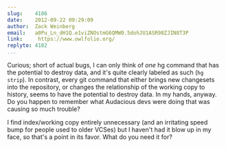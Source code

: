 ```yaml
---
slug:    4186
date:    2012-09-22 09:29:09
author:  Zack Weinberg
email:   a0Pu_Ln_dH1Q.e1viZNOstmG6QMW0.5dohJU1ASR98ZJIN8T3P
link:     https://www.owlfolio.org/
replyto: 4182
...
```


Curious; short of actual bugs, I can only think of <i>one</i> hg
command that has the potential to destroy data, and it's quite clearly
labeled as such (<code>hg strip</code>).  In contrast, every git
command that either brings new changesets into the repository, or
changes the relationship of the working copy to history, seems to have
the potential to destroy data.  In my hands, anyway.  Do you happen to
remember what Audacious devs were doing that was causing so much
trouble?

I find index/working copy entirely unnecessary (and an irritating
speed bump for people used to older VCSes) but I haven't had it blow
up in my face, so that's a point in its favor.  What do you need it
for?
